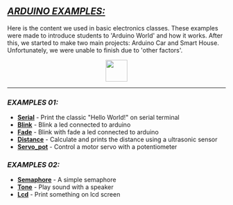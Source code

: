 ## [**_ARDUINO EXAMPLES:_**](#)

Here is the content we used in basic electronics classes. These examples were made to introduce students to 'Arduino World' and how it works. After this, we started to make two main projects: Arduino Car and Smart House. Unfortunately, we were unable to finish due to 'other factors'.

<div align="center">
  <img width="50" src="https://cdn.jsdelivr.net/gh/devicons/devicon/icons/arduino/arduino-original.svg" />
</div>

---

### **_EXAMPLES 01:_**

- [**Serial**](./exs01/serial/) - Print the classic "Hello World!" on serial terminal
- [**Blink**](./exs01/blink) - Blink a led connected to arduino
- [**Fade**](./exs01/fade/) - Blink with fade a led connected to arduino
- [**Distance**](./exs01/distance/) - Calculate and prints the distance using a ultrasonic sensor
- [**Servo_pot**](./exs01/servo_pot/) - Control a motor servo with a potentiometer

### **_EXAMPLES 02:_**

- [**Semaphore**](./exs02/semaphore/) - A simple semaphore
- [**Tone**](./exs02/tone/) - Play sound with a speaker
- [**Lcd**](./exs02/lcd/) - Print something on lcd screen
